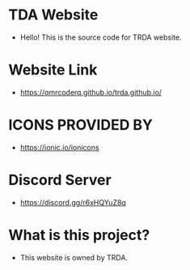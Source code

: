 # TDA Website
- Hello! This is the source code for TRDA website.

# Website Link
- https://qmrcoderq.github.io/trda.github.io/

# ICONS PROVIDED BY
- https://ionic.io/ionicons

# Discord Server
- https://discord.gg/r6xHQYuZ8q

# What is this project?
- This website is owned by TRDA.

